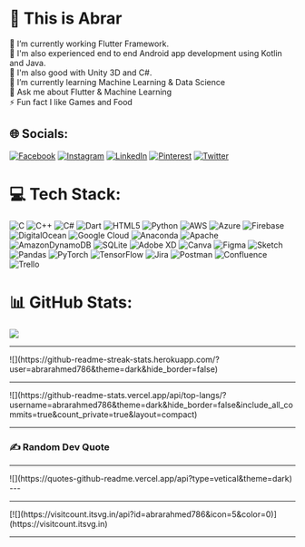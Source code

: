 # 💫 This is Abrar 
🔭 I’m currently working Flutter Framework.<br>👯 I'm also experienced end to end Android app development using Kotlin and Java. <br>🤝 I'm also good with Unity 3D and C#.<br>🌱 I’m currently learning Machine Learning & Data Science<br>💬 Ask me about Flutter & Machine Learning<br>⚡ Fun fact I like Games and Food


## 🌐 Socials:
[![Facebook](https://img.shields.io/badge/Facebook-%231877F2.svg?logo=Facebook&logoColor=white)](https://facebook.com/soabrar) [![Instagram](https://img.shields.io/badge/Instagram-%23E4405F.svg?logo=Instagram&logoColor=white)](https://instagram.com/arron_ston) [![LinkedIn](https://img.shields.io/badge/LinkedIn-%230077B5.svg?logo=linkedin&logoColor=white)](https://linkedin.com/in/arron-ston) [![Pinterest](https://img.shields.io/badge/Pinterest-%23E60023.svg?logo=Pinterest&logoColor=white)](https://pinterest.com/damonston) [![Twitter](https://img.shields.io/badge/Twitter-%231DA1F2.svg?logo=Twitter&logoColor=white)](https://twitter.com/Arron_ston) 

# 💻 Tech Stack:
![C](https://img.shields.io/badge/c-%2300599C.svg?style=for-the-badge&logo=c&logoColor=white) ![C++](https://img.shields.io/badge/c++-%2300599C.svg?style=for-the-badge&logo=c%2B%2B&logoColor=white) ![C#](https://img.shields.io/badge/c%23-%23239120.svg?style=for-the-badge&logo=c-sharp&logoColor=white) ![Dart](https://img.shields.io/badge/dart-%230175C2.svg?style=for-the-badge&logo=dart&logoColor=white) ![HTML5](https://img.shields.io/badge/html5-%23E34F26.svg?style=for-the-badge&logo=html5&logoColor=white) ![Python](https://img.shields.io/badge/python-3670A0?style=for-the-badge&logo=python&logoColor=ffdd54) ![AWS](https://img.shields.io/badge/AWS-%23FF9900.svg?style=for-the-badge&logo=amazon-aws&logoColor=white) ![Azure](https://img.shields.io/badge/azure-%230072C6.svg?style=for-the-badge&logo=azure-devops&logoColor=white) ![Firebase](https://img.shields.io/badge/firebase-%23039BE5.svg?style=for-the-badge&logo=firebase) ![DigitalOcean](https://img.shields.io/badge/DigitalOcean-%230167ff.svg?style=for-the-badge&logo=digitalOcean&logoColor=white) ![Google Cloud](https://img.shields.io/badge/Google%20Cloud-%234285F4.svg?style=for-the-badge&logo=google-cloud&logoColor=white) ![Anaconda](https://img.shields.io/badge/Anaconda-%2344A833.svg?style=for-the-badge&logo=anaconda&logoColor=white) ![Apache](https://img.shields.io/badge/apache-%23D42029.svg?style=for-the-badge&logo=apache&logoColor=white) ![AmazonDynamoDB](https://img.shields.io/badge/Amazon%20DynamoDB-4053D6?style=for-the-badge&logo=Amazon%20DynamoDB&logoColor=white) ![SQLite](https://img.shields.io/badge/sqlite-%2307405e.svg?style=for-the-badge&logo=sqlite&logoColor=white) ![Adobe XD](https://img.shields.io/badge/Adobe%20XD-470137?style=for-the-badge&logo=Adobe%20XD&logoColor=#FF61F6) ![Canva](https://img.shields.io/badge/Canva-%2300C4CC.svg?style=for-the-badge&logo=Canva&logoColor=white) 	![Figma](https://img.shields.io/badge/figma-%23F24E1E.svg?style=for-the-badge&logo=figma&logoColor=white) ![Sketch](https://img.shields.io/badge/Sketch-FFB387?style=for-the-badge&logo=sketch&logoColor=black) ![Pandas](https://img.shields.io/badge/pandas-%23150458.svg?style=for-the-badge&logo=pandas&logoColor=white) ![PyTorch](https://img.shields.io/badge/PyTorch-%23EE4C2C.svg?style=for-the-badge&logo=PyTorch&logoColor=white) ![TensorFlow](https://img.shields.io/badge/TensorFlow-%23FF6F00.svg?style=for-the-badge&logo=TensorFlow&logoColor=white) ![Jira](https://img.shields.io/badge/jira-%230A0FFF.svg?style=for-the-badge&logo=jira&logoColor=white) ![Postman](https://img.shields.io/badge/Postman-FF6C37?style=for-the-badge&logo=postman&logoColor=white) ![Confluence](https://img.shields.io/badge/confluence-%23172BF4.svg?style=for-the-badge&logo=confluence&logoColor=white) ![Trello](https://img.shields.io/badge/Trello-%23026AA7.svg?style=for-the-badge&logo=Trello&logoColor=white)
# 📊 GitHub Stats:
![](https://github-readme-stats.vercel.app/api?username=abrarahmed786&theme=dark&hide_border=false&include_all_commits=true&count_private=true)<br/>
<hr/>
![](https://github-readme-streak-stats.herokuapp.com/?user=abrarahmed786&theme=dark&hide_border=false)<br/>
<hr/>
![](https://github-readme-stats.vercel.app/api/top-langs/?username=abrarahmed786&theme=dark&hide_border=false&include_all_commits=true&count_private=true&layout=compact)
<hr/>

### ✍️ Random Dev Quote
<hr/>
![](https://quotes-github-readme.vercel.app/api?type=vetical&theme=dark)
---
<hr/>
[![](https://visitcount.itsvg.in/api?id=abrarahmed786&icon=5&color=0)](https://visitcount.itsvg.in)
<hr/>
